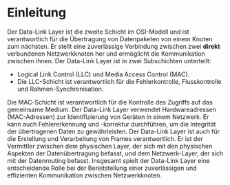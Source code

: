 # Einleitung

Der Data-Link Layer ist die zweite Schicht im OSI-Modell und ist verantwortlich für die Übertragung von Datenpaketen von einem Knoten zum nächsten. Er stellt eine zuverlässige Verbindung zwischen zwei **direkt** verbundenen Netzwerkknoten her und ermöglicht die Kommunikation zwischen ihnen. Der Data-Link Layer ist in zwei Subschichten unterteilt: 

- Logical Link Control (LLC) und Media Access Control (MAC).
- Die LLC-Schicht ist verantwortlich für die Fehlerkontrolle, Flusskontrolle und Rahmen-Synchronisation. 

Die MAC-Schicht ist verantwortlich für die Kontrolle des Zugriffs auf das gemeinsame Medium. Der Data-Link Layer verwendet Hardwareadressen (MAC-Adressen) zur Identifizierung von Geräten in einem Netzwerk. Er kann auch Fehlererkennung und -korrektur durchführen, um die Integrität der übertragenen Daten zu gewährleisten. Der Data-Link Layer ist auch für die Erstellung und Verarbeitung von Frames verantwortlich. Er ist der Vermittler zwischen dem physischen Layer, der sich mit den physischen Aspekten der Datenübertragung befasst, und dem Netzwerk-Layer, der sich mit der Datenrouting befasst. Insgesamt spielt der Data-Link Layer eine entscheidende Rolle bei der Bereitstellung einer zuverlässigen und effizienten Kommunikation zwischen Netzwerkknoten.
